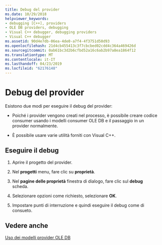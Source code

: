 ```yaml
---
title: Debug del provider
ms.date: 10/29/2018
helpviewer_keywords:
- debugging [C++], providers
- OLE DB providers, debugging
- Visual C++ debugger, debugging providers
- Visual C++ debugger
ms.assetid: 90d4e7db-06ea-4de0-a7f4-4f3751d50d93
ms.openlocfilehash: 21d4cb455413c3f7cbcbed02cdd4c364a469426d
ms.sourcegitcommit: 0ab61bc3d2b6cfbd52a16c6ab2b97a8ea1864f12
ms.translationtype: MT
ms.contentlocale: it-IT
ms.lasthandoff: 04/23/2019
ms.locfileid: "62176148"
---
```

# <a name="debugging-your-provider"></a>Debug del provider

Esistono due modi per eseguire il debug del provider:

- Poiché i provider vengono creati nel processo, è possibile creare codice consumer usando i modelli consumer OLE DB e il passaggio in un provider normalmente.

- È possibile usare varie utilità forniti con Visual C++.

## <a name="to-use-debugging"></a>Eseguire il debug

1. Aprire il progetto del provider.

1. Nel **progetti** menu, fare clic su **proprietà**.

1. Nel **pagine delle proprietà** finestra di dialogo, fare clic sul **debug** scheda.

1. Selezionare opzioni come richiesto, selezionare **OK**.

1. Impostare punti di interruzione e quindi eseguire il debug come di consueto.

## <a name="see-also"></a>Vedere anche

[Uso dei modelli provider OLE DB](../../data/oledb/working-with-ole-db-provider-templates.md)